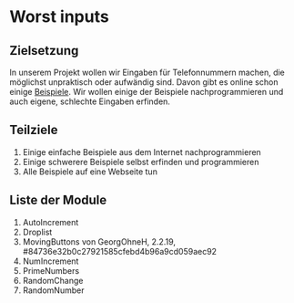 # Worst inputs
## Zielsetzung
In unserem Projekt wollen wir Eingaben für Telefonnummern machen, die möglichst unpraktisch oder aufwändig sind. Davon gibt es online schon einige [Beispiele](https://qz.com/679782/programmers-imagine-the-most-ridiculous-ways-to-input-a-phone-number/). Wir wollen einige der Beispiele nachprogrammieren und auch eigene, schlechte Eingaben erfinden.

## Teilziele

1. Einige einfache Beispiele aus dem Internet nachprogrammieren
2. Einige schwerere Beispiele selbst erfinden und programmieren
3. Alle Beispiele auf eine Webseite tun 

## Liste der Module

1. AutoIncrement
2. Droplist
3. MovingButtons von GeorgOhneH, 2.2.19, #84736e32b0c27921585cfebd4b96a9cd059aec92
4. NumIncrement
5. PrimeNumbers
6. RandomChange
7. RandomNumber
